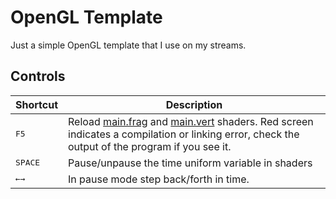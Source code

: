 # OpenGL Template

Just a simple OpenGL template that I use on my streams.

## Controls

| Shortcut         | Description                                                                                                                                                               |
|------------------|---------------------------------------------------------------------------------------------------------------------------------------------------------------------------|
| <kbd>F5</kbd>    | Reload [main.frag](./main.frag) and [main.vert](./main.vert) shaders. Red screen indicates a compilation or linking error, check the output of the program if you see it. |
| <kbd>SPACE</kbd> | Pause/unpause the time uniform variable in shaders                                                                                                                        |
| <kbd>←</kbd><kbd>→</kbd> | In pause mode step back/forth in time. |
